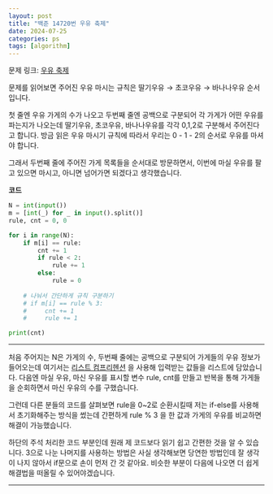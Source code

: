 ```yaml
---
layout: post
title: "백준 14720번 우유 축제"
date: 2024-07-25
categories: ps
tags: [algorithm]
---
```

문제 링크: [우유 축제]

문제를 읽어보면 주어진 우유 마시는 규칙은 딸기우유 → 초코우유 → 바나나우유 순서입니다. 

첫 줄엔 우유 가게의 수가 나오고 두번째 줄엔 공백으로 구분되어 각 가게가 어떤 우유를 파는지가 나오는데 딸기우유, 초코우유, 바나나우유를 각각 0,1,2로 구분해서 주어진다고 합니다. 방금 읽은 우유 마시기 규칙에 따라서 우리는 0 - 1 - 2의 순서로 우유를 마셔야 합니다.

그래서 두번째 줄에 주어진 가게 목록들을 순서대로 방문하면서, 이번에 마실 우유를 팔고 있으면 마시고, 아니면 넘어가면 되겠다고 생각했습니다.


**코드**
```python
N = int(input())
m = [int(_) for _ in input().split()]
rule, cnt = 0, 0

for i in range(N):
    if m[i] == rule:
        cnt += 1
        if rule < 2: 
            rule += 1
        else: 
            rule = 0
    
    # 나눠서 간단하게 규칙 구분하기
    # if m[i] == rule % 3:
    #     cnt += 1
    #     rule += 1

print(cnt)
```
---

처음 주어지는 N은 가게의 수, 두번째 줄에는 공백으로 구분되어 가게들의 우유 정보가 들어오는데 여기서는 [리스트 컴프리헨션] 을 사용해 입력받는 값들을 리스트에 담았습니다. 다음엔 마실 우유, 마신 우유를 표시할 변수 rule, cnt를 만들고 반복을 통해 가게들을 순회하면서 마신 우유의 수를 구했습니다.

그런데 다른 분들의 코드를 살펴보면 rule을 0~2로 순환시킬때 저는 if-else를 사용해서 초기화해주는 방식을 썼는데 간편하게 rule % 3 을 한 값과 가게의 우유를 비교하면 해결이 가능했습니다. 
 
하단의 주석 처리한 코드 부분인데 원래 제 코드보다 읽기 쉽고 간편한 것을 알 수 있습니다. 3으로 나눈 나머지를 사용하는 방법은 사실 생각해보면 당연한 방법인데 잘 생각이 나지 않아서 if문으로 손이 먼저 간 것 같아요. 비슷한 부분이 다음에 나오면 더 쉽게 해결법을 떠올릴 수 있어야겠습니다.

--- 
[우유 축제]:https://www.acmicpc.net/problem/14720
[리스트 컴프리헨션]:https://docs.python.org/ko/3/tutorial/datastructures.html#list-comprehensions